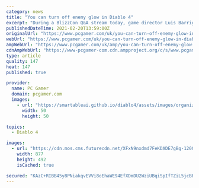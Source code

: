 ```yaml
---
category: news
title: "You can turn off enemy glow in Diablo 4"
excerpt: "During a BlizzCon Q&A stream today, game director Luis Barriga said that Diablo 4 will include a suite of accessibility options, and that the hit glow will be one of the available ..."
publishedDateTime: 2021-02-20T13:59:00Z
originalUrl: "https://www.pcgamer.com/uk/you-can-turn-off-enemy-glow-in-diablo-4/"
webUrl: "https://www.pcgamer.com/uk/you-can-turn-off-enemy-glow-in-diablo-4/"
ampWebUrl: "https://www.pcgamer.com/uk/amp/you-can-turn-off-enemy-glow-in-diablo-4/"
cdnAmpWebUrl: "https://www-pcgamer-com.cdn.ampproject.org/c/s/www.pcgamer.com/uk/amp/you-can-turn-off-enemy-glow-in-diablo-4/"
type: article
quality: 147
heat: 147
published: true

provider:
  name: PC Gamer
  domain: pcgamer.com
  images:
    - url: "https://smartableai.github.io/diablo4/assets/images/organizations/pcgamer.com-50x50.jpg"
      width: 50
      height: 50

topics:
  - Diablo 4

images:
  - url: "https://cdn.mos.cms.futurecdn.net/XFxN9nxdmd7FeKDADE7gBg-1200-80.jpg"
    width: 877
    height: 492
    isCached: true

secured: "KAzC+RIBB45y8PNiakqvEVVi8oEhaWE94EfXDmDU2WziUBqiSpIfTZiL5jcBPpu874CmkYwFIKQOf3Z8gNgy4h381CHXHUSwLqpODZss8WPV17FV0QOtGaBzSRHvfD1HFpNLpS4jm9ESw7AB2OeIqfvrTYBEHVRuS/6oNxWrgBb4PsuiLk36FcMzaXHat1M4su8HtH5H8CXPq019TMtgFeSnn10VtXjNDChZzBPzTfM4uNV1zN2iuWFC8xy1eh1zfZ3eZ1gr3O9jgAaCGGB2NuUHO5MS2RFH0Gh6+5mxfahX7te/1RpvY2c8TBL7zib4ymRkG4ZAutxRZAY0Kke6TyHrA54h1mhCVVk8gUi0kpM=;cGdBtwWzYHoRQS3luRd2zQ=="
---
```


